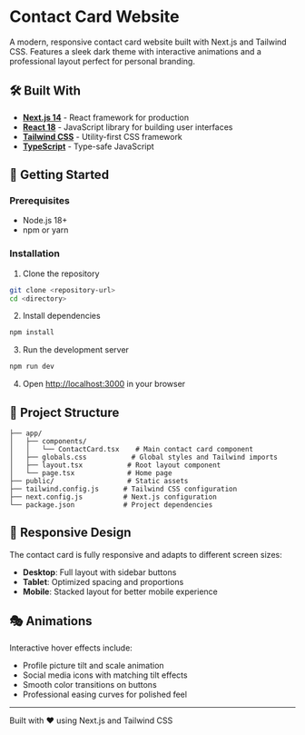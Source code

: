 # Contact Card Website

A modern, responsive contact card website built with Next.js and Tailwind CSS. Features a sleek dark theme with interactive animations and a professional layout perfect for personal branding.

## 🛠️ Built With

- **[Next.js 14](https://nextjs.org/)** - React framework for production
- **[React 18](https://reactjs.org/)** - JavaScript library for building user interfaces
- **[Tailwind CSS](https://tailwindcss.com/)** - Utility-first CSS framework
- **[TypeScript](https://www.typescriptlang.org/)** - Type-safe JavaScript

## 🚀 Getting Started

### Prerequisites

- Node.js 18+ 
- npm or yarn

### Installation

1. Clone the repository
```bash
git clone <repository-url>
cd <directory>
```

2. Install dependencies
```bash
npm install
```

3. Run the development server
```bash
npm run dev
```

4. Open [http://localhost:3000](http://localhost:3000) in your browser

## 📁 Project Structure

```
├── app/
│   ├── components/
│   │   └── ContactCard.tsx    # Main contact card component
│   ├── globals.css           # Global styles and Tailwind imports
│   ├── layout.tsx           # Root layout component
│   └── page.tsx             # Home page
├── public/                  # Static assets
├── tailwind.config.js      # Tailwind CSS configuration
├── next.config.js          # Next.js configuration
└── package.json            # Project dependencies
```

## 📱 Responsive Design

The contact card is fully responsive and adapts to different screen sizes:
- **Desktop**: Full layout with sidebar buttons
- **Tablet**: Optimized spacing and proportions
- **Mobile**: Stacked layout for better mobile experience

## 🎭 Animations

Interactive hover effects include:
- Profile picture tilt and scale animation
- Social media icons with matching tilt effects
- Smooth color transitions on buttons
- Professional easing curves for polished feel

---

Built with ❤️ using Next.js and Tailwind CSS